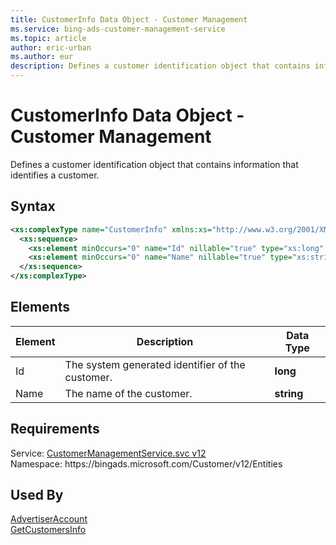 ```yaml
---
title: CustomerInfo Data Object - Customer Management
ms.service: bing-ads-customer-management-service
ms.topic: article
author: eric-urban
ms.author: eur
description: Defines a customer identification object that contains information that identifies a customer.
---
```

# CustomerInfo Data Object - Customer Management
Defines a customer identification object that contains information that identifies a customer.

## Syntax
```xml
<xs:complexType name="CustomerInfo" xmlns:xs="http://www.w3.org/2001/XMLSchema">
  <xs:sequence>
    <xs:element minOccurs="0" name="Id" nillable="true" type="xs:long" />
    <xs:element minOccurs="0" name="Name" nillable="true" type="xs:string" />
  </xs:sequence>
</xs:complexType>
```

## <a name="elements"></a>Elements


|Element|Description|Data Type|
|-----------|---------------|-------------|
|<a name="id"></a>Id|The system generated identifier of the customer.|**long**|
|<a name="name"></a>Name|The name of the customer.|**string**|

## Requirements
Service: [CustomerManagementService.svc v12](https://clientcenter.api.bingads.microsoft.com/Api/CustomerManagement/v12/CustomerManagementService.svc)  
Namespace: https\://bingads.microsoft.com/Customer/v12/Entities  

## Used By
[AdvertiserAccount](advertiseraccount.md)  
[GetCustomersInfo](getcustomersinfo.md)  
